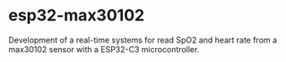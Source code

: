 # esp32-max30102
 Development of a real-time systems for read SpO2 and heart rate from a max30102 sensor with a ESP32-C3 microcontroller. 

